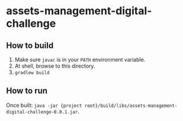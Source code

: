 # assets-management-digital-challenge

## How to build
  1. Make sure `javac` is in your `PATH` environment variable.
  2. At shell, browse to this directory.
  3. `gradlew build`

## How to run
  Once built: `java -jar {project root}/build/libs/assets-management-digital-challenge-0.0.1.jar`.
